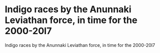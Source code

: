 # Indigo races by the Anunnaki Leviathan force, in time for the 2000-20l7

Indigo races by the Anunnaki Leviathan force, in time for the 2000-20l7